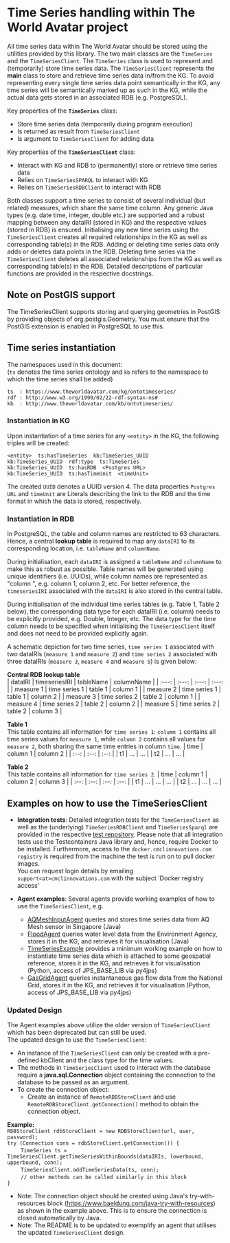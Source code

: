# Time Series handling within The World Avatar project

All time series data within The World Avatar should be stored using the utilities provided by this library. The two main classes are the `TimeSeries` and the `TimeSeriesClient`. The `TimeSeries` class is used to represent and (temporarily) store time series data. The `TimeSeriesClient` represents the **main** class to store and retrieve time series data in/from the KG. To avoid representing every single time series data point semantically in the KG, any time series will be semantically marked up as such in the KG, while the actual data gets stored in an associated RDB (e.g. PostgreSQL).

Key properties of the **`TimeSeries`** class:
* Store time series data (temporarily during program execution)
* Is returned as result from `TimeSeriesClient`
* Is argument to `TimeSeriesClient` for adding data

Key properties of the **`TimeSeriesClient`** class:
* Interact with KG and RDB to (permanently) store or retrieve time series data
* Relies on `TimeSeriesSPARQL` to interact with KG
* Relies on `TimeSeriesRDBClient` to interact with RDB

Both classes support a time series to consist of several individual (but related) measures, which share the same time column. Any generic Java types (e.g. date time, integer, double etc.) are supported and a robust mapping between any dataIRI (stored in KG) and the respective values (stored in RDB) is ensured. 
Initialising any new time series using the `TimeSeriesClient` creates all required relationships in the KG as well as corresponding table(s) in the RDB. Adding or deleting time series data only adds or deletes data points in the RDB. Deleting time series via the `TimeSeriesClient` deletes all associated relationships from the KG as well as corresponding table(s) in the RDB. Detailed descriptions of particular functions are provided in the respective docstrings. 

## Note on PostGIS support
The TimeSeriesClient supports storing and querying geometries in PostGIS by providing objects of org.postgis.Geometry. You must ensure that the PostGIS extension is enabled in PostgreSQL to use this.

## Time series instantiation
The namespaces used in this document:  
(`ts` denotes the time series ontology and `kb` refers to the namespace to which the time series shall be added)
```
ts  : https://www.theworldavatar.com/kg/ontotimeseries/
rdf : http://www.w3.org/1999/02/22-rdf-syntax-ns#
kb  : http://www.theworldavatar.com/kb/ontotimeseries/
```

### Instantiation in KG ###
Upon instantiation of a time series for any `<entity>` in the KG, the following triples will be created:
```
<entity>  ts:hasTimeSeries  kb:TimeSeries_UUID
kb:TimeSeries_UUID  rdf:type  ts:TimeSeries
kb:TimeSeries_UUID  ts:hasRDB  <Postgres URL>
kb:TimeSeries_UUID  ts:hasTimeUnit  <timeUnit>
```
The created `UUID` denotes a UUID version 4. The data properties `Postgres URL` and `timeUnit` are Literals describing the link to the RDB and the time format in which the data is stored, respectively.

### Instantiation in RDB ###
In PostgreSQL, the table and column names are restricted to 63 characters. Hence, a central **lookup table** is required to map any `dataIRI` to its corresponding location, i.e. `tableName` and `columnName`.

During initialisation, each `dataIRI` is assigned a `tableName` and `columnName` to make this as robust as possible. Table names will be generated using unique identifiers (i.e. UUIDs), while column names are represented as "column <enumerator>", e.g. column 1, column 2, etc. For better reference, the `timeseriesIRI` associated with the `dataIRI` is also stored in the central table.

During initialisation of the individual time series tables (e.g. Table 1, Table 2 below), the corresponding data type for each dataIRI (i.e. column) needs to be explicitly provided, e.g. Double, Integer, etc. The data type for the time column needs to be specified when initialising the `TimeSeriesClient` itself and does not need to be provided explicitly again.

A schematic depiction for two time series, `time series 1` associated with two dataIRIs (`measure 1` and `measure 2`) and `time series 2` associated with three dataIRIs (`measure 3`, `measure 4` and `measure 5`) is given below: 

**Central RDB lookup table**  
| dataIRI | timeseriesIRI | tableName | columnName |
| :---: | :---: | :---: | :---: |
| measure 1 | time series 1 | table 1 | column 1 |
| measure 2 | time series 1 | table 1 | column 2 |
| measure 3 | time series 2 | table 2 | column 1 |
| measure 4 | time series 2 | table 2 | column 2 |
| measure 5 | time series 2 | table 2 | column 3 |

**Table 1**  
This table contains all information for `time series 1`: `column 1` contains all time series values for `measure 1`, while `column 2` contains all values for `measure 2`, both sharing the same time entries in column `time`.
| time | column 1 | column 2 |
| :--: | :--: | :--: |
| t1 | ... | ... |
| t2 | ... | ... |

**Table 2**  
This table contains all information for `time series 2`.
| time | column 1 | column 2 | column 3 |
| :--: | :--: | :--: | :--: |
| t1 | ... | ... | ... |
| t2 | ... | ... | ... |

## Examples on how to use the TimeSeriesClient ##
- **Integration tests**:
Detailed integration tests for the `TimeSeriesClient` as well as the (underlying) `TimeSeriesRDBClient` and `TimeSeriesSparql` are provided in the respective [test repository]. Please note that all integration tests use the Testcontainers Java library and, hence, require Docker to be installed. Furthermore, access to the `docker.cmclinnovations.com registry` is required from the machine the test is run on to pull docker images.  
You can request login details by emailing `support<at>cmclinnovations.com` with the subject 'Docker registry access'
   
- **Agent examples**:
   Several agents provide working examples of how to use the `TimeSeriesClient`, e.g.  
   * [AQMeshInputAgent] queries and stores time series data from AQ Mesh sensor in Singapore (Java)
   * [FloodAgent] queries water level data from the Environment Agency, stores it in the KG, and retrieves it for visualisation (Java)
   * [TimeSeriesExample] provides a minimum working example on how to instantiate time series data which is attached to some geospatial reference, stores it in the KG, and retrieves it for visualisation (Python, access of JPS_BASE_LIB via py4jps)
   * [GasGridAgent] queries instantaneous gas flow data from the National Grid, stores it in the KG, and retrieves it for visualisation (Python, access of JPS_BASE_LIB via py4jps)

### Updated Design ##
The Agent examples above utilize the older version of `TimeSeriesClient` which has been deprecated but can still be used.<br> 
The updated design to use the `TimeSeriesClient`: <br>
- An instance of the `TimeSeriesClient` can only be created with a pre-defined kbClient and the class type for the time values. 
- The methods in `TimeSeriesClient` used to interact with the database require a **java.sql.Connection** object containing the connection to the database to be passed as an argument. 
- To create the connection object: 
  - Create an instance of `RemoteRDBStoreClient` and use `RemoteRDBStoreClient.getConnection()` method to obtain the connection object.

**Example:**<br>
`RDBStoreClient rdbStoreClient = new RDBStoreClient(url, user, password);`<br>
`try (Connection conn = rdbStoreClient.getConnection()) {`<br>
&nbsp;&nbsp;&nbsp;&nbsp;&nbsp;&nbsp;&nbsp;&nbsp;`TimeSeries ts = TimeSeriesClient.getTimeSeriesWithinBounds(dataIRIs, lowerbound, upperbound, conn);`<br>
&nbsp;&nbsp;&nbsp;&nbsp;&nbsp;&nbsp;&nbsp;&nbsp;`TimeSeriesClient.addTimeSeriesData(ts, conn);`<br>
&nbsp;&nbsp;&nbsp;&nbsp;&nbsp;&nbsp;&nbsp;&nbsp;`// other methods can be called similarly in this block`<br>
`}`
* Note: The connection object should be created using Java's try-with-resources block (https://www.baeldung.com/java-try-with-resources) as shown in the example above. This is to ensure the connection is closed automatically by Java.
* Note: The README is to be updated to exemplify an agent that utilises the updated `TimeSeriesClient` design. 

[//]: # (These are reference links used in the body)

   [test repository]: <https://github.com/cambridge-cares/TheWorldAvatar/tree/main/JPS_BASE_LIB/src/test/java/uk/ac/cam/cares/jps/base/timeseries>
   [AQMeshInputAgent]: <https://github.com/cambridge-cares/TheWorldAvatar/tree/main/Agents/AQMeshInputAgent>
   [FloodAgent]: <https://github.com/cambridge-cares/TheWorldAvatar/tree/main/Agents/FloodAgent>
   [GasGridAgent]: <https://github.com/cambridge-cares/TheWorldAvatar/tree/1161-dev-gas-grid-input-agent/Agents/GasGridAgent/>
   [TimeSeriesExample]: <https://github.com/cambridge-cares/TheWorldAvatar/tree/main/Agents/TimeSeriesExample>
